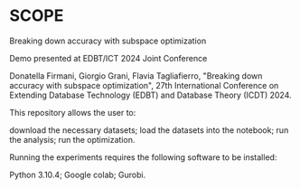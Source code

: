 # SCOPE
Breaking down accuracy with subspace optimization

Demo presented at EDBT/ICT 2024 Joint Conference

Donatella Firmani, Giorgio Grani, Flavia Tagliafierro, "Breaking down accuracy with subspace optimization", 27th International Conference on Extending Database Technology (EDBT) and Database Theory (ICDT) 2024.

This repository allows the user to:

download the necessary datasets;
load the datasets into the notebook;
run the analysis;
run the optimization.

Running the experiments requires the following software to be installed:

Python 3.10.4;
Google colab;
Gurobi.
